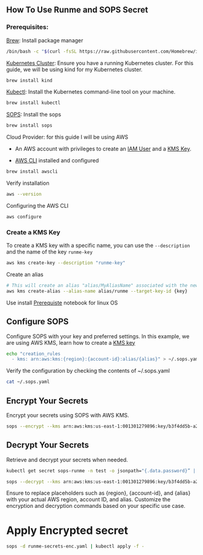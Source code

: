 ## How To Use Runme and SOPS Secret

### Prerequisites:

[Brew](https://brew.sh/): Install package manager 

```sh {"id":"01HRY4D7CPBMBAR5ME8JMR98SD"}
/bin/bash -c "$(curl -fsSL https://raw.githubusercontent.com/Homebrew/install/HEAD/install.sh)"
```

[Kubernetes Cluster](https://kind.sigs.k8s.io/docs/user/quick-start/): Ensure you have a running Kubernetes cluster. For this guide, we will be using kind for my Kubernetes cluster.

```sh {"id":"01HRY3P663XP7CVE2ZTVYSGCPS"}
brew install kind
```

[Kubectl](https://kubernetes.io/docs/tasks/tools/): Install the Kubernetes command-line tool on your machine.

```sh {"id":"01HRY3MRX9NMBBZK0G49KSW0N5"}
brew install kubectl
```

[SOPS](https://fluxcd.io/flux/guides/mozilla-sops/): Install the sops 

```sh {"id":"01HRY4BH0861GRW82FBHYMSPN3"}
brew install sops
```

Cloud Provider: for this guide I will be using AWS  

- An AWS account with privileges to create an [IAM User](https://docs.aws.amazon.com/IAM/latest/UserGuide/id_users.html) and a [KMS Key](https://docs.aws.amazon.com/kms/latest/developerguide/create-keys.html).

- [AWS CLI](https://docs.aws.amazon.com/cli/v1/userguide/cli-chap-install.html) installed and configured

```sh {"id":"01HRYEJD4W15NHJ9T3NBF9XNCF"}
brew install awscli

```

Verify installation

```sh {"id":"01HRYEJMSEADJJ5KJFAESTV44F"}
aws --version
```

Configuring the AWS CLI

```sh {"id":"01HRYEM3V2TWMG57G5X8B2FV0F"}
aws configure 
```

### Create a KMS Key

To create a KMS key with a specific name, you can use the `--description` and the name of the key `runme-key`

```sh {"id":"01HRY626B9MMMYDTCTK7ZT3NPF"}
aws kms create-key --description "runme-key"
```

Create an alias 

```sh {"id":"01HRY636ZDM0231C0HBH4QAYVA"}
# This will create an alias "alias/MyAliasName" associated with the newly created key
aws kms create-alias --alias-name alias/runme --target-key-id {key}
```

Use install [Prerequiste](../sealed-secret/prerequiste.md) notebook for linux OS 

## Configure SOPS

Configure SOPS with your key and preferred settings. In this example, we are using AWS KMS, learn how to create a [KMS key](https://docs.aws.amazon.com/kms/latest/developerguide/create-keys.html)

```sh {"id":"01HRPM35EMN7V408S5SDM9EYYB"}
echo "creation_rules
  - kms: arn:aws:kms:{region}:{account-id}:alias/{alias}" > ~/.sops.yaml
```

Verify the configuration by checking the contents of ~/.sops.yaml

```sh {"id":"01HRPKXCS6QA9EGDNH62FBZ4WE"}
cat ~/.sops.yaml
```

## Encrypt Your Secrets

Encrypt your secrets using SOPS with AWS KMS.

```sh {"id":"01HRPH2EZKWS5XEB602NGEH6D2"}
sops --encrypt --kms arn:aws:kms:us-east-1:001301279896:key/b3f4dd5b-a217-46b5-aef2-152fa66be8f4 --encryption-context Role:sops-runme-kms-role --encrypted-regex password runme-secrets.yaml > runme-secrets-enc.yaml
```

## Decrypt Your Secrets

Retrieve and decrypt your secrets when needed.

```sh {"id":"01HRPH01R31A3305NE6ZZ4NN3R"}
kubectl get secret sops-runme -n test -o jsonpath="{.data.password}” | base64 --decode
```

```sh {"id":"01HRPGWZWFZD34EPD6AGBGEBWB"}
sops --decrypt --kms arn:aws:kms:us-east-1:001301279896:key/b3f4dd5b-a217-46b5-aef2-152fa66be8f4 --encryption-context Role:sops-runme-kms-role --encrypted-regex password runme-secrets-enc.yaml > runme-secrets.yaml
```

Ensure to replace placeholders such as {region}, {account-id}, and {alias} with your actual AWS region, account ID, and alias. Customize the encryption and decryption commands based on your specific use case.

# Apply Encrypted secret

```sh {"id":"01HRPNF4Z5ZHDZ6XEH8XC70TQN"}
sops -d runme-secrets-enc.yaml | kubectl apply -f -
```
